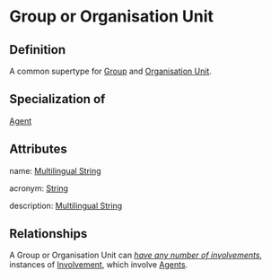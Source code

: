 # Group or Organisation Unit

## Definition
A common supertype for [Group](../entities/Group.md) and [Organisation Unit](../entities/Organisation_Unit.md).

## Specialization of
[Agent](../entities/Agent.md)

## Attributes
name: [Multilingual String](../datatypes/Multilingual_String.md)

acronym: [String](../datatypes/String.md)

description: [Multilingual String](../datatypes/Multilingual_String.md)

## Relationships
<a name="rel__has-involvement">A Group or Organisation Unit can *[have any number of involvements](../entities/Involvement.md#user-content-rel__in)*, instances of [Involvement](../entities/Involvement.md), which involve [Agents](../entities/Agent.md).</a>
